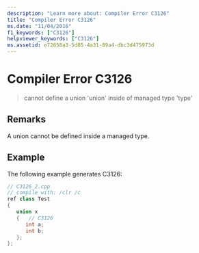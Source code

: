 ```yaml
---
description: "Learn more about: Compiler Error C3126"
title: "Compiler Error C3126"
ms.date: "11/04/2016"
f1_keywords: ["C3126"]
helpviewer_keywords: ["C3126"]
ms.assetid: e72658a3-5d85-4a31-89a4-dbc3d475973d
---
```

# Compiler Error C3126

> cannot define a union 'union' inside of managed type 'type'

## Remarks

A union cannot be defined inside a managed type.

## Example

The following example generates C3126:

```cpp
// C3126_2.cpp
// compile with: /clr /c
ref class Test
{
   union x
   {   // C3126
      int a;
      int b;
   };
};
```
